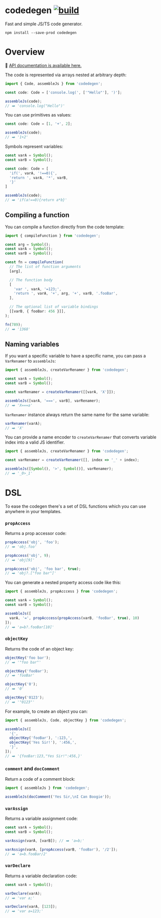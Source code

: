 # codedegen [![build](https://github.com/smikhalevski/codedegen/actions/workflows/master.yml/badge.svg?branch=master&event=push)](https://github.com/smikhalevski/codegen/actions/workflows/master.yml)

Fast and simple JS/TS code generator.

```shell
npm install --save-prod codedegen
```

# Overview

🔎 [API documentation is available here.](https://smikhalevski.github.io/codedegen/)

The code is represented via arrays nested at arbitrary depth:

```ts
import { Code, assembleJs } from 'codedegen';

const code: Code = ['console.log(', ['"Hello"'], ')'];

assembleJs(code);
// ⮕ 'console.log("Hello")'
```

You can use primitives as values:

```ts
const code: Code = [1, '+', 2];

assembleJs(code);
// ⮕ '1+2'
```

Symbols represent variables:

```ts
const varA = Symbol();
const varB = Symbol();

const code: Code = [
  'if(', varA, '!==0){',
  'return ', varA, '*', varB,
  '}'
]

assembleJs(code);
// ⮕ 'if(a!==0){return a*b}'
```

## Compiling a function

You can compile a function directly from the code template:

```ts
import { compileFunction } from 'codedegen';

const arg = Symbol();
const varA = Symbol();
const varB = Symbol();

const fn = compileFunction(
  // The list of function arguments
  [arg],

  // The function body
  [
    'var ', varA, '=123;',
    'return ', varA, '+', arg, '+', varB, '.fooBar',
  ],

  // The optional list of variable bindings
  [[varB, { fooBar: 456 }]],
);

fn(789);
// ⮕ '1368'
```

## Naming variables

If you want a specific variable to have a specific name, you can pass a `VarRenamer` to `assembleJs`:

```ts
import { assembleJs, createVarRenamer } from 'codedegen';

const varA = Symbol();
const varB = Symbol();

const varRenamer = createVarRenamer([[varA, 'X']]);

assembleJs([varA, '===', varB], varRenamer);
// ⮕ 'X===a'
```

`VarRenamer` instance always return the same name for the same variable:

```ts
varRenamer(varA);
// ⮕ 'X'
```

You can provide a name encoder to `createVarRenamer` that converts variable index into a valid JS identifier.

```ts
import { assembleJs, createVarRenamer } from 'codedegen';

const varRenamer = createVarRenamer([], index => '_' + index);

assembleJs([Symbol(), '>', Symbol()], varRenamer);
// ⮕ '_0>_1'
```

# DSL

To ease the codegen there's a set of DSL functions which you can use anywhere in your templates.

### `propAccess`

Returns a prop accessor code:

```ts
propAccess('obj', 'foo');
// ⮕ 'obj.foo'

propAccess('obj', 9);
// ⮕ 'obj[9]'

propAccess('obj', 'foo bar', true);
// ⮕ 'obj?.["foo bar"]'
```

You can generate a nested property access code like this:

```ts
import { assembleJs, propAcccess } from 'codedegen';

const varA = Symbol();
const varB = Symbol();

assembleJs([
  varA, '=', propAcccess(propAccess(varB, 'fooBar', true), 10)
]);
// ⮕ 'a=b?.fooBar[10]'
```

### `objectKey`

Returns the code of an object key:

```ts
objectKey('foo bar');
// ⮕ '"foo bar"'

objectKey('fooBar');
// ⮕ 'fooBar'

objectKey('0');
// ⮕ '0'

objectKey('0123');
// ⮕ '"0123"'
```

For example, to create an object you can:

```ts
import { assembleJs, Code, objectKey } from 'codedegen';

assembleJs([
  '{',
  objectKey('fooBar'), ':123,',
  objectKey('Yes Sir!'), ':456,',
  '}',
]);
// ⮕ '{fooBar:123,"Yes Sir!":456,}'
```

### `comment` and `docComment`

Return a code of a comment block:

```ts
import { assembleJs } from 'codedegen';

assembleJs(docComment('Yes Sir,\nI Can Boogie'));
```

### `varAssign`

Returns a variable assignment code:

```ts
const varA = Symbol();
const varB = Symbol();

varAssign(varA, [varB]); // ⮕ 'a=b;'

varAssign(varA, [propAccess(varB, 'fooBar'), '/2']);
// ⮕ 'a=b.fooBar/2'
```

### `varDeclare`

Returns a variable declaration code:

```ts
const varA = Symbol();

varDeclare(varA);
// ⮕ 'var a;'

varDeclare(varA, [123]);
// ⮕ 'var a=123;'
```
